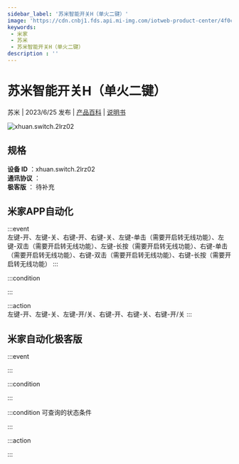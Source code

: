 ```yaml
---
sidebar_label: '苏米智能开关H（单火二键）'
image: 'https://cdn.cnbj1.fds.api.mi-img.com/iotweb-product-center/4f0cd5cc0723d2f79902a60182ca2434_1684738653560.png?GalaxyAccessKeyId=AKVGLQWBOVIRQ3XLEW&Expires=9223372036854775807&Signature=ixW2GqkjOztzDod5Liz7L9tbiYE='
keywords: 
 - 米家
 - 苏米
 - 苏米智能开关H（单火二键）
description : ''
---
```

# 苏米智能开关H（单火二键）

苏米 | 2023/6/25 发布 | [产品百科](https://home.mi.com/webapp/content/baike/product/index.html?model=xhuan.switch.2lrz02/) | [说明书](https://home.mi.com/views/introduction.html?model=xhuan.switch.2lrz02&region=cn)

![xhuan.switch.2lrz02](https://cdn.cnbj1.fds.api.mi-img.com/iotweb-product-center/4f0cd5cc0723d2f79902a60182ca2434_1684738653560.png?GalaxyAccessKeyId=AKVGLQWBOVIRQ3XLEW&Expires=9223372036854775807&Signature=ixW2GqkjOztzDod5Liz7L9tbiYE=)

## 规格  
> 
**设备 ID** ：xhuan.switch.2lrz02  
**通讯协议** ：  
**极客版**  ： 待补充 


## 米家APP自动化  

:::event  
左键-开、左键-关、右键-开、右键-关、左键-单击（需要开启转无线功能）、左键-双击（需要开启转无线功能）、左键-长按（需要开启转无线功能）、右键-单击（需要开启转无线功能）、右键-双击（需要开启转无线功能）、右键-长按（需要开启转无线功能）
:::

:::condition  

:::

:::action   
左键-开、左键-关、左键-开/关、右键-开、右键-关、右键-开/关
:::

## 米家自动化极客版  

:::event  

:::

:::condition  

:::

:::condition 可查询的状态条件  

:::

:::action  

:::

        

